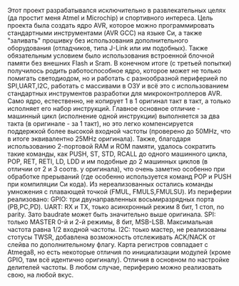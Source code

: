 Этот проект разрабатывался исключительно в развлекательных целях (да простит меня Atmel и Microchip) и спортивного интереса. Цель проекта была создать ядро AVR, которое можно программировать стандартными инструментами (AVR GCC) на языке Си, а также "заливать" прошивку без использования дополнительного оборудования (отладчиков, типа J-Link или им подобных). Также обязательным условием было использования встроенной блочной памяти без внешних Flash и Sram.
В конечном итоге (с третьей попытки) получилось родить работоспособное ядро, которое может не только помигать светодиодом, но и работать с разнообразной периферией по SPI,UART,I2C, работать с массивами в ОЗУ и всё это с использованием стандартных инструментов разработки для микроконтроллеров AVR.
Само ядро, естественно, не копирует 1 в 1 оригинал такт в такт, а только исполняет его набор инструкций. Главное основное отличие - машинный цикл (исполнение одной инструкции) выполняется за два такта (в оригинале - за 1 такт), но это легко компенсируется поддержкой более высокой входной частоты (проверено до 50MHz, что в итоге эквивалентно 25MHz оригинала). Также, благодаря использованию 2-портовой RAM и ROM памяти, удалось сократить такие команды, как PUSH, ST, STD, RCALL до одного машинного цикла, POP, RET, RETI, LD, LDD и им подобные до 2 машинных циклов (в отличии от 2 и 3 соотв. у оригинала), что очень заметно особенно при обработке прерываний (где особенно используется команд POP и PUSH при компиляции Си кода). Из нереализованных остались команды умножения с плавающей точкой (FMUL, FMULS,FMULSU). 
Из периферии реализовано:
GPIO: три двунаправленных восьмиразрядных порта (PB,PC,PD).
UART: RX и TX, тоько асинхронный режим 8 бит, 1 стоп, no parity. Зато baudrate может быть значительно выше оригинала.
SPI: только MASTER 0-й и 2-й режимы, 8 бит, MSB-LSB. Максимальная частота равна 1/2 входной частоты.
I2C: тоько мастер, не реализованы стотусы TWSR, добавлена возможность отслеживать ACK/NACK от слейва по дополнительному флагу.
Карта регистров совпадает с Atmega8, но есть некоторые отличия по инициализации модулей (кроме GPIO, там всё идентично оригиналу). Отличия в основном по настройке делителей частоты.
В любом случае, периферию можно реализовать свою, на любой вкус.


